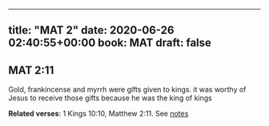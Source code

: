 
---
title: "MAT 2"
date: 2020-06-26 02:40:55+00:00
book: MAT
draft: false
---

## MAT 2:11

Gold, frankincense and myrrh were gifts given to kings. it was worthy of Jesus to receive those gifts because he was the king of kings

**Related verses**: 1 Kings 10:10, Matthew 2:11. See [notes](https://my.bible.com/notes/3460160349402816715)

